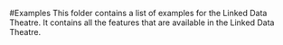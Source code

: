 #Examples
This folder contains a list of examples for the Linked Data Theatre. It contains all the features that are available in the Linked Data Theatre.